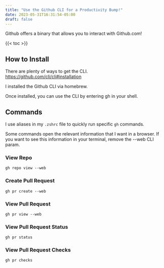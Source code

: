 ```yaml
---
title: "Use the Github CLI for a Productivity Bump!"
date: 2023-05-31T16:31:54-05:00
draft: false
---
```


Github offers a binary that allows you to interact with Github.com!

{{< toc >}}

## How to Install

There are plenty of ways to get the CLI. <https://github.com/cli/cli#installation>

I installed the Github CLI via homebrew.

Once installed, you can use the CLI by entering gh in your shell.

## Commands

I use aliases in my `.zshrc` file to quickly run specific `gh` commands.

Some commands open the relevant information that I want in a browser. If you want to see this information in your terminal, remove the --web CLI param.

### View Repo

`gh repo view --web`

### Create Pull Request

`gh pr create --web`

### View Pull Request

`gh pr view --web`

### View Pull Request Status

`gh pr status`

### View Pull Request Checks

`gh pr checks`

